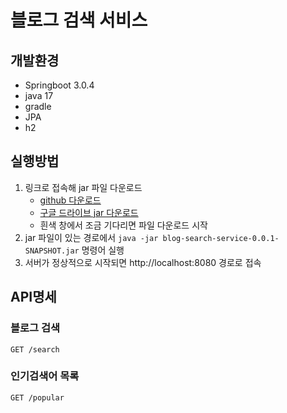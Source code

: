 # 블로그 검색 서비스
## 개발환경
- Springboot 3.0.4
- java 17
- gradle
- JPA
- h2

## 실행방법
1. 링크로 접속해 jar 파일 다운로드 
    - [github 다운로드](https://github.com/w-beom/blog-search-service/blob/master/blog-search-service-0.0.1-SNAPSHOT.jar)
    - [구글 드라이브 jar 다운로드](https://drive.google.com/file/d/1h4tjUvBew809hnADNtF94PUxxOJJsG2H/view)
    - 흰색 창에서 조금 기다리면 파일 다운로드 시작
2. jar 파일이 있는 경로에서 `java -jar blog-search-service-0.0.1-SNAPSHOT.jar` 명령어 실행
3. 서버가 정상적으로 시작되면 http://localhost:8080 경로로 접속 

## API명세
### 블로그 검색
`GET /search`
### 인기검색어 목록
`GET /popular`




